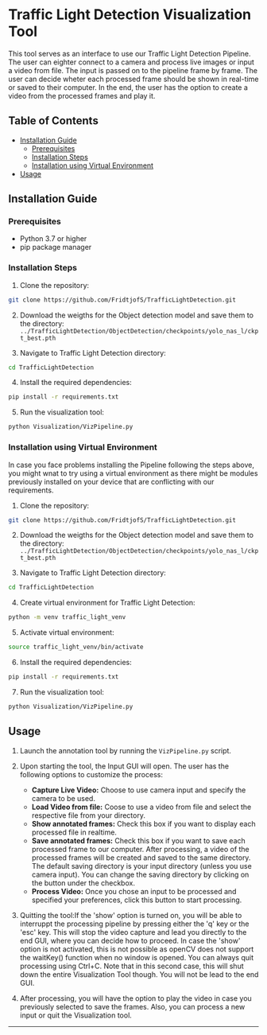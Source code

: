 # Traffic Light Detection Visualization Tool

This tool serves as an interface to use our Traffic Light Detection Pipeline. The user can eighter connect to a camera and process live images or input a video from file. The input is passed on to the pipeline frame by frame. The user can decide wheter each processed frame should be shown in real-time or saved to their computer. In the end, the user has the option to create a video from the processed frames and play it.

## Table of Contents
- [Installation Guide](#installation-guide)
  - [Prerequisites](#prerequisites)
  - [Installation Steps](#installation-steps)
  - [Installation using Virtual Environment](#installation-using-virtual-environment)
- [Usage](#usage)

## Installation Guide
### Prerequisites
- Python 3.7 or higher
- pip package manager

### Installation Steps

1. Clone the repository:
  ```bash
  git clone https://github.com/FridtjofS/TrafficLightDetection.git
  ```

2. Download the weigths for the Object detection model and save them to the directory:
`../TrafficLightDetection/ObjectDetection/checkpoints/yolo_nas_l/ckpt_best.pth`

3. Navigate to Traffic Light Detection directory:
  ```bash
  cd TrafficLightDetection
  ```

4. Install the required dependencies:
  ```bash
  pip install -r requirements.txt
  ```

5. Run the visualization tool:
  ```bash
  python Visualization/VizPipeline.py
  ```

### Installation using Virtual Environment

In case you face problems installing the Pipeline following the steps above, you might wnat to try using a virtual environment as there might be modules previously installed on your device that are conflicting with our requirements. 

1. Clone the repository:
  ```bash
  git clone https://github.com/FridtjofS/TrafficLightDetection.git
  ```

2. Download the weigths for the Object detection model and save them to the directory:
`../TrafficLightDetection/ObjectDetection/checkpoints/yolo_nas_l/ckpt_best.pth`

3. Navigate to Traffic Light Detection directory:
  ```bash
  cd TrafficLightDetection
  ```

4. Create virtual environment for Traffic Light Detection:
  ```bash
  python -m venv traffic_light_venv
  ```

5. Activate virtual environment:
  ```bash
  source traffic_light_venv/bin/activate
  ```

6. Install the required dependencies:
  ```bash
  pip install -r requirements.txt
  ```

7. Run the visualization tool:
  ```bash
  python Visualization/VizPipeline.py
  ```


## Usage

1. Launch the annotation tool by running the `VizPipeline.py` script.

2. Upon starting the tool, the Input GUI will open. The user has the following options to customize the process:
    - **Capture Live Video:** Choose to use camera input and specify the camera to be used. 
    - **Load Video from file:** Coose to use a video from file and select the respective file from your directory.
    - **Show annotated frames:** Check this box if you want to display each processed file in realtime. 
    - **Save annotated frames:** Check this box if you want to save each processed frame to our computer. After processing, a video of the processed frames will be created and saved to the same directory. The default saving directory is your input directory (unless you use camera input). You can change the saving directory by clicking on the button under the checkbox. 
    - **Process Video:** Once you chose an input to be processed and specified your preferences, click this button to start processing.
  
3. Quitting the tool:If the 'show' option is turned on, you will be able to interruppt the processing pipeline by pressing either the 'q' key or the 'esc' key. This will stop the video capture and lead you directly to the end GUI, where you can decide how to proceed. In case the 'show' option is not activated, this is not possible as openCV does not support the waitKey() function when no window is opened. You can always quit processing using Ctrl+C. Note that in this second case, this will shut down the entire Visualization Tool though. You will not be lead to the end GUI.

4. After processing, you will have the option to play the video in case you previously selected to save the frames. Also, you can process a new input or quit the Visualization tool. 

---
